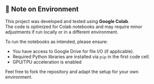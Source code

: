 ## 📌 Note on Environment

This project was developed and tested using **Google Colab**.  
The code is optimized for Colab notebooks and may require minor adjustments if run locally or in a different environment.

To run the notebooks as intended, please ensure:
- You have access to Google Drive for file I/O (if applicable).
- Required Python libraries are installed via `pip` in the first code cell.
- GPU/TPU acceleration is enabled 

Feel free to fork the repository and adapt the setup for your own environment.
